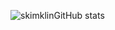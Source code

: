![skimklinGitHub stats](https://github-readme-stats.vercel.app/api?username=skimklin&count_private=true)
